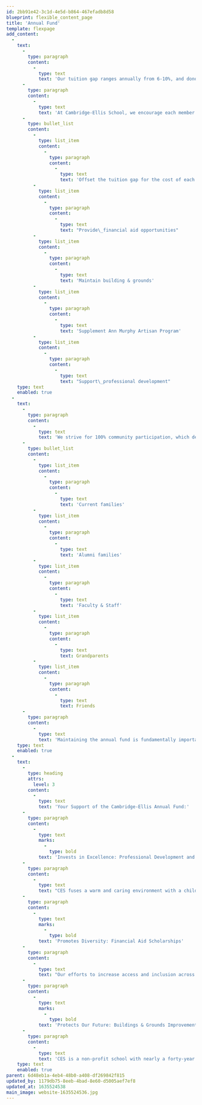 ```yaml
---
id: 2bb91e42-3c1d-4e5d-b864-467efadb8d58
blueprint: flexible_content_page
title: 'Annual Fund'
template: flexpage
add_content:
  -
    text:
      -
        type: paragraph
        content:
          -
            type: text
            text: 'Our tuition gap ranges annually from 6-10%, and donor contributions are crucial to meeting the school’s budgetary goals. Our goal is to get 100% participation in the Annual Fund from our board members, parent community, faculty, and staff every year, and we receive donations ranging from $1 to $20,000.'
      -
        type: paragraph
        content:
          -
            type: text
            text: 'At Cambridge-Ellis School, we encourage each member of the community to contribute to our annual fund goals. Annual Fund supports general operations in the following ways:'
      -
        type: bullet_list
        content:
          -
            type: list_item
            content:
              -
                type: paragraph
                content:
                  -
                    type: text
                    text: 'Offset the tuition gap for the cost of each child'
          -
            type: list_item
            content:
              -
                type: paragraph
                content:
                  -
                    type: text
                    text: "Provide\_financial aid opportunities"
          -
            type: list_item
            content:
              -
                type: paragraph
                content:
                  -
                    type: text
                    text: 'Maintain building & grounds'
          -
            type: list_item
            content:
              -
                type: paragraph
                content:
                  -
                    type: text
                    text: 'Supplement Ann Murphy Artisan Program'
          -
            type: list_item
            content:
              -
                type: paragraph
                content:
                  -
                    type: text
                    text: "Support\_professional development"
    type: text
    enabled: true
  -
    text:
      -
        type: paragraph
        content:
          -
            type: text
            text: 'We strive for 100% community participation, which demonstrates the strength of community in our constituents and provides a solid base for furthering our fundraising opportunities. Our annual giving is made up of a collective group that includes:'
      -
        type: bullet_list
        content:
          -
            type: list_item
            content:
              -
                type: paragraph
                content:
                  -
                    type: text
                    text: 'Current families'
          -
            type: list_item
            content:
              -
                type: paragraph
                content:
                  -
                    type: text
                    text: 'Alumni families'
          -
            type: list_item
            content:
              -
                type: paragraph
                content:
                  -
                    type: text
                    text: 'Faculty & Staff'
          -
            type: list_item
            content:
              -
                type: paragraph
                content:
                  -
                    type: text
                    text: Grandparents
          -
            type: list_item
            content:
              -
                type: paragraph
                content:
                  -
                    type: text
                    text: Friends
      -
        type: paragraph
        content:
          -
            type: text
            text: 'Maintaining the annual fund is fundamentally important to Cambridge-Ellis and the high community participation rate illustrates the wonderful community support for the school. '
    type: text
    enabled: true
  -
    text:
      -
        type: heading
        attrs:
          level: 3
        content:
          -
            type: text
            text: 'Your Support of the Cambridge-Ellis Annual Fund:'
      -
        type: paragraph
        content:
          -
            type: text
            marks:
              -
                type: bold
            text: 'Invests in Excellence: Professional Development and Enrichment'
      -
        type: paragraph
        content:
          -
            type: text
            text: "CES fuses a warm and caring environment with a child-focused curriculum. Teacher quality is a key driver of student success. A hallmark of a CES education is our three-teacher model (which gives us a 1:3 teacher-to-student toddler room ratio, with 1:5 in the young pre-school classes and 1:6 in pre-K). This organizational commitment enhances our teachers’ ability to navigate the classroom with greater presence, thereby providing a high-quality educational and social environment for our students.\_"
      -
        type: paragraph
        content:
          -
            type: text
            marks:
              -
                type: bold
            text: 'Promotes Diversity: Financial Aid Scholarships'
      -
        type: paragraph
        content:
          -
            type: text
            text: "Our efforts to increase access and inclusion across the CES community means ensuring financial aid support for lower- and middle-income families. Our financial aid offerings increased by 57% over the last five years thanks to CES Annual Fund supporters and donations.\_"
      -
        type: paragraph
        content:
          -
            type: text
            marks:
              -
                type: bold
            text: 'Protects Our Future: Buildings & Grounds Improvements and Future Fiscal Health'
      -
        type: paragraph
        content:
          -
            type: text
            text: 'CES is a non-profit school with nearly a forty-year legacy of providing exceptional education and care to our children. Through the years, active Board and parent involvement has included fundraising initiatives that enabled our school to persevere through challenging times. Our children walk on the foundation of past philanthropic efforts every day: Donations from past families have allowed us to make substantial building updates, from replacing classroom flooring, sinks, and cabinetry to installing energy-efficient window walls. Recent successful fundraising efforts let us remodel our kitchen, add a cascade outdoor playground water table, and enhance the outdoor playground lighting.'
    type: text
    enabled: true
parent: 6d48eb1a-4eb4-48b0-a408-df269842f815
updated_by: 1179db75-8eeb-4bad-8e60-d5005aef7ef8
updated_at: 1635524538
main_image: website-1635524536.jpg
---
```

